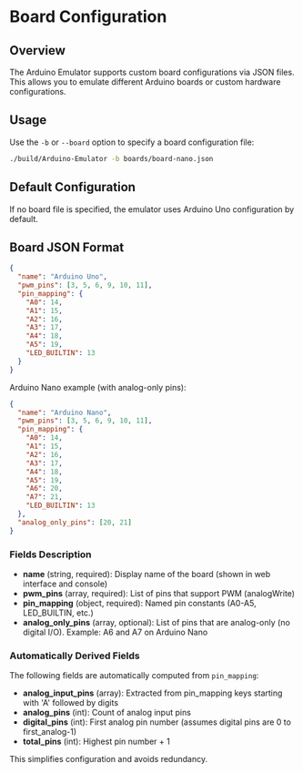 # Board Configuration

## Overview

The Arduino Emulator supports custom board configurations via JSON files. This allows you to emulate different Arduino boards or custom hardware configurations.

## Usage

Use the `-b` or `--board` option to specify a board configuration file:

```bash
./build/Arduino-Emulator -b boards/board-nano.json
```

## Default Configuration

If no board file is specified, the emulator uses Arduino Uno configuration by default.

## Board JSON Format

```json
{
  "name": "Arduino Uno",
  "pwm_pins": [3, 5, 6, 9, 10, 11],
  "pin_mapping": {
    "A0": 14,
    "A1": 15,
    "A2": 16,
    "A3": 17,
    "A4": 18,
    "A5": 19,
    "LED_BUILTIN": 13
  }
}
```

Arduino Nano example (with analog-only pins):

```json
{
  "name": "Arduino Nano",
  "pwm_pins": [3, 5, 6, 9, 10, 11],
  "pin_mapping": {
    "A0": 14,
    "A1": 15,
    "A2": 16,
    "A3": 17,
    "A4": 18,
    "A5": 19,
    "A6": 20,
    "A7": 21,
    "LED_BUILTIN": 13
  },
  "analog_only_pins": [20, 21]
}
```

### Fields Description

- **name** (string, required): Display name of the board (shown in web interface and console)
- **pwm_pins** (array, required): List of pins that support PWM (analogWrite)
- **pin_mapping** (object, required): Named pin constants (A0-A5, LED_BUILTIN, etc.)
- **analog_only_pins** (array, optional): List of pins that are analog-only (no digital I/O). Example: A6 and A7 on Arduino Nano

### Automatically Derived Fields

The following fields are automatically computed from `pin_mapping`:

- **analog_input_pins** (array): Extracted from pin_mapping keys starting with 'A' followed by digits
- **analog_pins** (int): Count of analog input pins
- **digital_pins** (int): First analog pin number (assumes digital pins are 0 to first_analog-1)
- **total_pins** (int): Highest pin number + 1

This simplifies configuration and avoids redundancy.